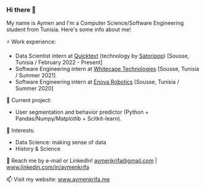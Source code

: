 ### Hi there 👋

My name is Aymen and I'm a Computer Science/Software Engineering student from Tunisia. Here's some info about me!

⚡ Work experience:
- Data Scientist intern at <a href="https://www.quicktext.im/">Quicktext</a> (technology by <a href="https://www.satoripop.com/">Satoripop</a>) [Sousse, Tunisia / February 2022 - Present]
- Software Engineering intern at <a href="https://www.whitecapetech.com/">Whitecape Technologies</a> [Sousse, Tunisia / Summer 2021]
- Software Engineering intern at <a href="https://www.enovarobotics.eu/">Enova Robotics</a> [Sousse, Tunisia / Summer 2020]

🔭 Current project: 
- User segmentation and behavior predictor (Python + Pandas/Numpy/Matplotlib + Scitkit-learn).

🌱 Interests:
- Data Science: making sense of data
- History & Science

💬 Reach me by e-mail or LinkedIn! aymenkrifa@gmail.com | www.linkedin.com/in/aymenkrifa

📫 Visit my website: <a href="https://www.aymenkrifa.me/">www.aymenkrifa.me</a>
